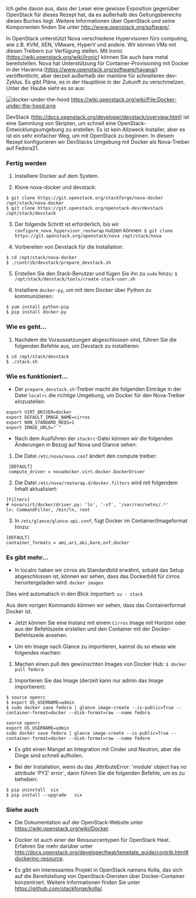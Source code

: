 Ich gehe davon aus, dass der Leser eine gewisse Exposition gegenüber OpenStack für dieses Rezept hat, da es außerhalb des Geltungsbereichs dieses Buches liegt. Weitere Informationen über OpenStack und seine Komponenten finden Sie unter http://www.openstack.org/software/.

In OpenStack unterstützt Nova verschiedene Hypervisoren fürs computing, wie z.B. KVM, XEN, VMware, HyperV und andere. Wir können VMs mit diesen Treibern zur Verfügung stellen. Mit Ironic (https://wiki.openstack.org/wiki/Ironic) können Sie auch bare metal bereitstellen. Nova hat Unterstützung für Container-Provisioning mit Docker in der Havanna (https://www.openstack.org/software/havana/) veröffentlicht, aber derzeit außerhalb der mainline für schnelleren dev-Zyklus. Es gibt Pläne, es in der Hauptlinie in der Zukunft zu verschmelzen. Unter der Haube sieht es so aus:

![docker-under-the-hood](https://www.packtpub.com/graphics/9781788297615/graphics/4862OS_05_15.jpg)
https://wiki.openstack.org/wiki/File:Docker-under-the-hood.png

DevStack (http://docs.openstack.org/developer/devstack/overview.html) ist eine Sammlung von Skripten, um schnell eine OpenStack-Entwicklungsumgebung zu erstellen. Es ist kein Allzweck Installer, aber es ist ein sehr einfacher Weg, um mit OpenStack zu beginnen. In diesem Rezept konfigurieren wir DevStacks Umgebung mit Docker als Nova-Treiber auf Fedora21.

### Fertig werden

1. Installiere Docker auf dem System.

2. Klone nova-docker und devstack:
```
$ git clone https://git.openstack.org/stackforge/nova-docker /opt/stack/nova-docker 
$ git clone https://git.openstack.org/openstack-dev/devstack /opt/stack/devstack 

```

3. Der folgende Schritt ist erforderlich, bis wir `configure_nova_hypervisor_rootwrap` nutzen können:
`$ git clone https://git.openstack.org/openstack/nova /opt/stack/nova`

4. Vorbereiten von Devstack für die Installation:
```
$ cd /opt/stack/nova-docker 
$ ./contrib/devstack/prepare_devstack.sh
```

5. Erstellen Sie den Stack-Benutzer und fügen Sie ihn zu `sudo` hinzu:
`$ /opt/stack/devstack/tools/create-stack-user.sh`

6. Installiere `docker-py`, um mit dem Docker über Python zu kommunizieren:
```
$ yum install python-pip
$ pip install docker-py
```

### Wie es geht…

1. Nachdem die Voraussetzungen abgeschlossen sind, führen Sie die folgenden Befehle aus, um Devstack zu installieren:
```
$ cd /opt/stack/devstack 
$ ./stack.sh
```

### Wie es funktioniert...
* Der `prepare_devstack.sh`-Treiber macht die folgenden Einträge in der Datei `localrc` die richtige Umgebung, um Docker für den Nova-Treiber einzustellen:
```
export VIRT_DRIVER=docker 
export DEFAULT_IMAGE_NAME=cirros 
export NON_STANDARD_REQS=1 
export IMAGE_URLS=" " 
```

* Nach dem Ausführen der `stackrc`-Datei können wir die folgenden Änderungen in Bezug auf Nova und Glance sehen:

1. Die Datei `/etc/nova/nova.conf` ändert den compute treiber:
```
 [DEFAULT] 
 compute_driver = novadocker.virt.docker.DockerDriver 
```
2. Die Datei `/etc/nova/rootwrap.d/docker.filters` wird mit folgendem Inhalt aktualisiert:
```
[Filters] 
# nova/virt/docker/driver.py: 'ln', '-sf', '/var/run/netns/.*' 
ln: CommandFilter, /bin/ln, root
```

3. In `/etc/glance/glance-api.conf`, fügt Docker im Container/Imageformat hinzu:

```
[DEFAULT] 
container_formats = ami,ari,aki,bare,ovf,docker 
```

### Es gibt mehr…

* In localrc haben wir cirros als Standardbild erwähnt, sobald das Setup abgeschlossen ist, können wir sehen, dass das Dockerbild für cirros heruntergeladen wird:
`docker images`

Dies wird automatisch in den Blick importiert:
`su - stack`

Aus dem vorigen Kommando können wir sehen, dass das Containerformat Docker ist.

* Jetzt können Sie eine Instanz mit einem `Cirros` Image mit Horizon oder aus der Befehlszeile erstellen und den Container mit der Docker-Befehlszeile ansehen.

* Um ein Image nach Glance zu importieren, kannst du so etwas wie folgendes machen:
1. Machen  einen pull des gewünschten Images von Docker Hub:
`$ docker pull fedora `

2. Importieren Sie das Image (derzeit kann nur admin das Image importieren):
```
$ source openrc 
$ export OS_USERNAME=admin 
$ sudo docker save fedora | glance image-create --is-public=True --container-format=docker --disk-format=raw --name fedora 
```
```
source openrc
export OS_USERNAME=admin
sudo docker save fedora | glance image-create --is-public=True --container-format=docker --disk-format=raw --name fedore
```

* Es gibt einen Mangel an Integration mit Cinder und Neutron, aber die Dinge sind schnell aufholen.

* Bei der Installation, wenn du das ¸AttributeError: 'module' object has no attribute 'PY2' error`, dann führen Sie die folgenden Befehle, um es zu beheben:
```
$ pip uninstall  six 
$ pip install --upgrade   six 

```

### Siehe auch

* Die Dokumentation auf der OpenStack-Website unter https://wiki.openstack.org/wiki/Docker.

* Docker ist auch einer der Ressourcentypen für OpenStack Heat. Erfahren Sie mehr darüber unter http://docs.openstack.org/developer/heat/template_guide/contrib.html#dockerinc-resource.

* Es gibt ein interessantes Projekt in OpenStack namens Kolla, das sich auf die Bereitstellung von OpenStack-Diensten über Docker-Container konzentriert. Weitere Informationen finden Sie unter https://github.com/stackforge/kolla/.